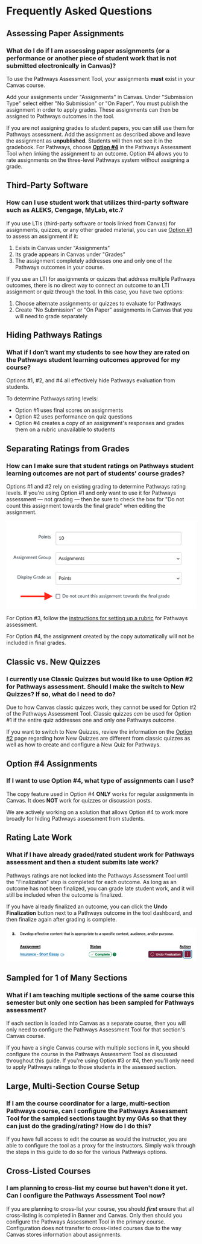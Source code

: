 # Frequently Asked Questions

## Assessing Paper Assignments
### What do I do if I am assessing paper assignments (or a performance or another piece of student work that is not submitted electronically in Canvas)?

To use the Pathways Assessment Tool, your assignments **must** exist in your Canvas course.

Add your assignments under "Assignments" in Canvas. Under "Submission Type" select either "No Submission" or "On Paper". You must publish the assignment in order to apply grades. These assignments can then be assigned to Pathways outcomes in the tool.

If you are not assigning grades to student papers, you can still use them for Pathways assessment. Add the assignment as described above and leave the assignment as **unpublished**.  Students will then not see it in the gradebook.  For Pathways, choose **[Option #4](option4.md)** in the Pathways Assessment Tool when linking the assignment to an outcome.  Option #4 allows you to rate assignments on the three-level Pathways system without assigning a grade.

## Third-Party Software
### How can I use student work that utilizes third-party software such as ALEKS, Cengage, MyLab, etc.? 

If you use LTIs (third-party software or tools linked from Canvas) for assignments, quizzes, or any other graded material, you can use [Option #1](option1.md) to assess an assignment if it:

1. Exists in Canvas under "Assignments"
2. Its grade appears in Canvas under "Grades"
3. The assignment completely addresses one and only one of the Pathways outcomes in your course.

If you use an LTI for assignments or quizzes that address multiple Pathways outcomes, there is no direct way to connect an outcome to an LTI assignment or quiz through the tool.  In this case, you have two options:

1. Choose alternate assignments or quizzes to evaluate for Pathways
2. Create "No Submission" or "On Paper" assignments in Canvas that you will need to grade separately

## Hiding Pathways Ratings
### What if I don’t want my students to see how they are rated on the Pathways student learning outcomes approved for my course?

Options #1, #2, and #4 all effectively hide Pathways evaluation from students.

To determine Pathways rating levels:
- Option #1 uses final scores on assignments
- Option #2 uses performance on quiz questions
- Option #4 creates a copy of an assignment's responses and grades them on a rubric unavailable to students

## Separating Ratings from Grades
### How can I make sure that student ratings on Pathways student learning outcomes are not part of students’ course grades?

Options #1 and #2 rely on existing grading to determine Pathways rating levels. If you're using Option #1 and only want to use it for Pathways assessment &mdash; not grading &mdash; then be sure to check the box for "Do not count this assignment towards the final grade" when editing the assignment.

![Do not count for final grade](/_media/donotcount.png "Do not count for final grade")

For Option #3, follow the [instructions for setting up a rubric](option3.md#setting-up-a-rubric) for Pathways assessment.

For Option #4, the assignment created by the copy automatically will not be included in final grades.

## Classic vs. New Quizzes
### I currently use Classic Quizzes but would like to use Option #2 for Pathways assessment. Should I make the switch to New Quizzes? If so, what do I need to do?

Due to how Canvas classic quizzes work, they cannot be used for Option #2 of the Pathways Assessment Tool.  Classic quizzes *can* be used for Option #1 if the entire quiz addresses one and only one Pathways outcome.

If you want to switch to New Quizzes, review the information on the [Option #2](option2.md) page regarding how New Quizzes are different from classic quizzes as well as how to create and configure a New Quiz for Pathways.

## Option #4 Assignments
### If I want to use Option #4, what type of assignments can I use?

The copy feature used in Option #4 **ONLY** works for regular assignments in Canvas.  It does **NOT** work for quizzes or discussion posts.

We are actively working on a solution that allows Option #4 to work more broadly for hiding Pathways assessment from students.

## Rating Late Work
### What if I have already graded/rated student work for Pathways assessment and then a student submits late work?

Pathways ratings are not locked into the Pathways Assessment Tool until the "Finalization" step is completed for each outcome. As long as an outcome has not been finalized, you can grade late student work, and it will still be included when the outcome is finalized.

If you have already finalized an outcome, you can click the **Undo Finalization** button next to a Pathways outcome in the tool dashboard, and then finalize again after grading is complete.

![Undo finalization](/_media/option1complete.png "Undo finalization")

## Sampled for 1 of Many Sections
### What if I am teaching multiple sections of the same course this semester but only one section has been sampled for Pathways assessment?

If each section is loaded into Canvas as a separate course, then you will only need to configure the Pathways Assessment Tool for that section's Canvas course.

If you have a single Canvas course with multiple sections in it, you should configure the course in the Pathways Assessment Tool as discussed throughout this guide.  If you're using Option #3 or #4, then you'll only need to apply Pathways ratings to those students in the assessed section.

## Large, Multi-Section Course Setup
### If I am the course coordinator for a large, multi-section Pathways course, can I configure the Pathways Assessment Tool for the sampled sections taught by my GAs so that they can just do the grading/rating? How do I do this?

If you have full access to edit the course as would the instructor, you are able to configure the tool as a proxy for the instructors.  Simply walk through the steps in this guide to do so for the various Pathways options.

## Cross-Listed Courses
### I am planning to cross-list my course but haven't done it yet. Can I configure the Pathways Assessment Tool now?

If you are planning to cross-list your course, you should ***first*** ensure that all cross-listing is completed in Banner and Canvas. Only then should you configure the Pathways Assessment Tool in the primary course. Configuration does not transfer to cross-listed courses due to the way Canvas stores information about assignments.